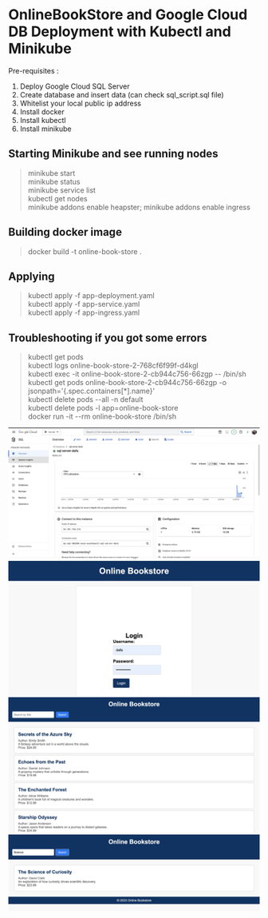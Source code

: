 # OnlineBookStore and Google Cloud DB Deployment with Kubectl and Minikube
Pre-requisites : 
1. Deploy Google Cloud SQL Server
2. Create database and insert data (can check sql_script.sql file)
3. Whitelist your local public ip address
4. Install docker
5. Install kubectl
6. Install minikube

## Starting Minikube and see running nodes
> minikube start <br>
> minikube status <br>
> minikube service list <br>
> kubectl get nodes <br>
> minikube addons enable heapster; minikube addons enable ingress <br>

## Building docker image
> docker build -t online-book-store . <br>

## Applying
> kubectl apply -f app-deployment.yaml <br>
> kubectl apply -f app-service.yaml <br>
> kubectl apply -f app-ingress.yaml <br>

## Troubleshooting if you got some errors
> kubectl get pods <br>
> kubectl logs online-book-store-2-768cf6f99f-d4kgl <br>
> kubectl exec -it online-book-store-2-cb944c756-66zgp -- /bin/sh <br>
> kubectl get pods online-book-store-2-cb944c756-66zgp -o jsonpath='{.spec.containers[*].name}' <br>
> kubectl delete pods --all -n default <br>
> kubectl delete pods -l app=online-book-store <br>
> docker run -it --rm online-book-store /bin/sh <br>

<img src="image/google_cloud_db.jpg">
<img src="image/login_page.jpg">
<img src="image/main_page.jpg">
<img src="image/main_page2.jpg">
